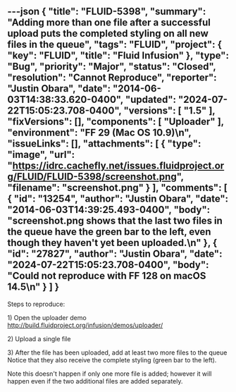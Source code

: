 ---json
{
  "title": "FLUID-5398",
  "summary": "Adding more than one file after a successful upload puts the completed styling on all new files in the queue",
  "tags": "FLUID",
  "project": {
    "key": "FLUID",
    "title": "Fluid Infusion"
  },
  "type": "Bug",
  "priority": "Major",
  "status": "Closed",
  "resolution": "Cannot Reproduce",
  "reporter": "Justin Obara",
  "date": "2014-06-03T14:38:33.620-0400",
  "updated": "2024-07-22T15:05:23.708-0400",
  "versions": [
    "1.5"
  ],
  "fixVersions": [],
  "components": [
    "Uploader"
  ],
  "environment": "FF 29 (Mac OS 10.9)\n",
  "issueLinks": [],
  "attachments": [
    {
      "type": "image",
      "url": "https://idrc.cachefly.net/issues.fluidproject.org/FLUID/FLUID-5398/screenshot.png",
      "filename": "screenshot.png"
    }
  ],
  "comments": [
    {
      "id": "13254",
      "author": "Justin Obara",
      "date": "2014-06-03T14:39:25.493-0400",
      "body": "screenshot.png shows that the last two files in the queue have the green bar to the left, even though they haven't yet been uploaded.\n"
    },
    {
      "id": "27827",
      "author": "Justin Obara",
      "date": "2024-07-22T15:05:23.708-0400",
      "body": "Could not reproduce with FF 128 on macOS 14.5\n"
    }
  ]
}
---
Steps to reproduce:

1\) Open the uploader demo\
<http://build.fluidproject.org/infusion/demos/uploader/>

2\) Upload a single file

3\) After the file has been uploaded, add at least two more files to the queue\
Notice that they also receive the complete styling (green bar to the left).

Note this doesn't happen if only one more file is added; however it will happen even if the two additional files are added separately.

        
